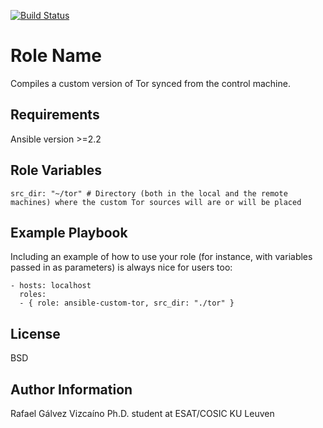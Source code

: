 [![Build Status](https://travis-ci.org/parmegv/ansible-custom-tor.svg?branch=master)](https://travis-ci.org/parmegv/ansible-custom-tor)

Role Name
=========

Compiles a custom version of Tor synced from the control machine.

Requirements
------------

Ansible version >=2.2

Role Variables
--------------

	src_dir: "~/tor" # Directory (both in the local and the remote machines) where the custom Tor sources will are or will be placed

Example Playbook
----------------

Including an example of how to use your role (for instance, with variables passed in as parameters) is always nice for users too:

	- hosts: localhost
	  roles:
	  - { role: ansible-custom-tor, src_dir: "./tor" }

License
-------

BSD

Author Information
------------------

Rafael Gálvez Vizcaíno
Ph.D. student at ESAT/COSIC KU Leuven
